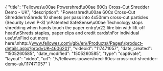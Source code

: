 {
    "title": "Fellowes\u00ae Powershred\u00ae 60Cs Cross-Cut Shredder Demo - UK",
    "description": "Powershred\u00ae 60Cs Cross-Cut Shredder\nShreds 10 sheets per pass into 4x50mm cross-cut particles (Security Level P-3) \nPatented SafeSense\u00ae Technology stops shredding when hands touch the paper entry\n22 litre bin with lift-off head\nShreds staples, paper clips and credit cards\nFor individual use\n\nFind out more here:\nhttp:\/\/www.fellowes.com\/gb\/en\/Products\/Pages\/product-details.aspx?prod=UK-4606201",
    "videoid": "117471057",
    "date_created": "1505260585",
    "date_modified": "1505260585",
    "type": "captivate",
    "layout": "video",
    "url": "\/v\/fellowes-powershred-60cs-cross-cut-shredder-demo-uk\/117471057"
}